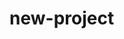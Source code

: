 # new-project
<div data-iframe-width="150" data-iframe-height="270" data-share-badge-id="e225ce6f-76cd-45d7-954a-9b947f7f4398" data-share-badge-host="https://www.credly.com"></div><script type="text/javascript" async src="//cdn.credly.com/assets/utilities/embed.js"></script>
